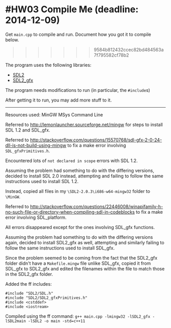 #HW03 Compile Me (deadline: 2014-12-09)
===

Get `main.cpp` to compile and run. Document how you got it to compile below.
>>>>>>> 9584b812432ccec82bd484563a7f795582cf78b2

The program uses the following libraries:

* [SDL2](http://wiki.libsdl.org/APIByCategory)
* [SDL2_gfx](http://cms.ferzkopp.net/index.php/software/13-sdl-gfx)

The program needs modifications to run (in particular, the `#include`s)

After getting it to run, you may add more stuff to it.

---

Resources used:
MinGW
MSys
Command Line

Referred to http://lemonlauncher.sourceforge.net/mingw for steps to install SDL 1.2 and SDL_gfx.

Referred to http://stackoverflow.com/questions/15570768/sdl-gfx-2-0-24-dll-is-not-build-using-mingw to fix a make error involving ```SDL_gfxPrimitives.h```.

Encountered lots of ```not declared in scope``` errors with SDL 1.2.

Assuming the problem had something to do with the differing versions, decided to install SDL 2.0 instead, attempting and failing to follow the same instructions used to install SDL 1.2.

Instead, copied all files in my ```\SDL2-2.0.3\i686-w64-mingw32``` folder to ```\MinGW```.

Referred to http://stackoverflow.com/questions/22446008/winapifamily-h-no-such-file-or-directory-when-compiling-sdl-in-codeblocks to fix a make error involving SDL_platform.

All errors disappeared except for the ones involving SDL_gfx functions.

Assuming the problem had something to do with the differing versions again, decided to install SDL2_gfx as well, attempting and similarly failing to follow the same instructions used to install SDL_gfx.

Since the problem seemed to be coming from the fact that the SDL2_gfx folder didn't have a ```Makefile.mingw``` file unlike SDL_gfx, copied it from SDL_gfx to SDL2_gfx and edited the filenames within the file to match those in the SDL2_gfx folder.

Added the ff includes:
```
#include "SDL2/SDL.h"
#include "SDL2/SDL2_gfxPrimitives.h"
#include <cstddef>
#include <iostream>
```

Compiled using the ff command: ```g++ main.cpp -lmingw32 -lSDL2_gfx -lSDL2main -lSDL2 -o main -std=c++11```
